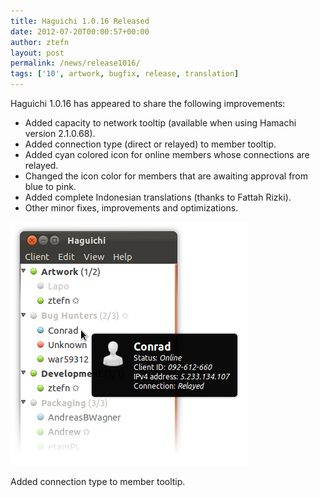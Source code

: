 ```yaml
---
title: Haguichi 1.0.16 Released
date: 2012-07-20T00:00:57+00:00
author: ztefn
layout: post
permalink: /news/release1016/
tags: ['10', artwork, bugfix, release, translation]
---
```

Haguichi 1.0.16 has appeared to share the following improvements:

  * Added capacity to network tooltip (available when using Hamachi version 2.1.0.68).
  * Added connection type (direct or relayed) to member tooltip.
  * Added cyan colored icon for online members whose connections are relayed.
  * Changed the icon color for members that are awaiting approval from blue to pink.
  * Added complete Indonesian translations (thanks to Fattah Rizki).
  * Other minor fixes, improvements and optimizations.

<div class="caption center-text">
  <img title="Member Tooltip" src="/resources/1016-member-tooltip.png" alt="" width="380" height="390" />
  <p class="caption-text">Added connection type to member tooltip.</p>
</div>
